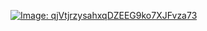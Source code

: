 [![Image: qjVtjrzysahxqDZEEG9ko7XJFvza73](https://storage.macsch15.pl/images/qjVtjrzysahxqDZEEG9ko7XJFvza73.png)](https://storage.macsch15.pl/images/qjVtjrzysahxqDZEEG9ko7XJFvza73.png)
